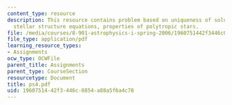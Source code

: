 ```yaml
---
content_type: resource
description: This resource contains problem based on uniqueness of solutions to the
  stellar structure equations, properties of polytropic stars.
file: /media/courses/8-901-astrophysics-i-spring-2006/1960751442f3446c0854a88a5f6a4c78_ps4.pdf
file_type: application/pdf
learning_resource_types:
- Assignments
ocw_type: OCWFile
parent_title: Assignments
parent_type: CourseSection
resourcetype: Document
title: ps4.pdf
uid: 19607514-42f3-446c-0854-a88a5f6a4c78
---
```

